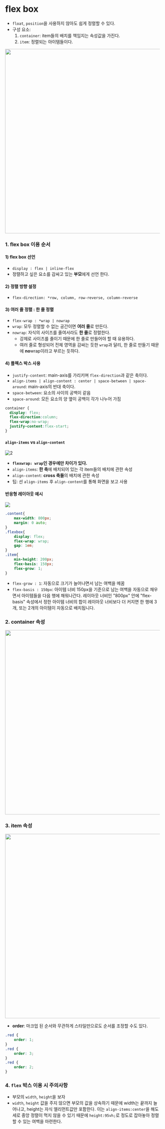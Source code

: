 # flex box

-   `float`, `position`을 사용하지 않아도 쉽게 정렬할 수 있다.
- 구성 요소: 
  1. `container`: item들의 배치를 책임지는 속성값을 가진다.
  2.  `item`: 정렬되는 아이템들이다.

<img src="https://user-images.githubusercontent.com/76730867/146141031-daedb4ce-5146-4733-8a6b-8e8846a8ae56.png" width="600px">

### 1. flex box 이용 순서

#### 1) flex box 선언
  - `display : flex | inline-flex`
  - 정렬하고 싶은 요소를 감싸고 있는 **부모**에게 선언 한다.

#### 2) 정렬 방향 설정
   - `flex-direction: *row, column, row-reverse, column-reverse`

#### 3) 여러 줄 정렬 : 한 줄 정렬
-   `flex-wrap : *wrap | nowrap`
-   `wrap`: 모두 정렬할 수 없는 공간이면 **여러 줄**로 만든다.
-   `nowrap`: 자식의 사이즈를 줄여서라도 **한 줄**로 정렬한다.
    - 강제로 사이즈를 줄이기 때문에 한 줄로 만들어야 할 때 유용하다.
    - 여러 줄로 형성되어 전체 영역을 감싸는 듯한 `wrap`과 달리, 한 줄로 만들기 때문에 **no**wrap이라고 부르는 듯하다.

#### 4) 플렉스 박스 사용

- `justify-content`: main-axis를 가리키며 `flex-direction`과 같은 축이다.
- `align-items | align-content : center | space-between | space-around`: main-axis의 반대 축이다.
- `space-between`: 요소의 사이의 공백이 같음
- `space-around`: 모든 요소의 양 옆이 공백이 각가 나누어 가짐

```css
container {
  display: flex;
  flex-direction:column;
  flex-wrap:no-wrap;
  justify-content:flex-start;
}
```

#### `align-items` vs `align-content`

![2](https://user-images.githubusercontent.com/76730867/146141036-804d5dfa-a5d1-4ef9-bc64-0315dd802d08.png)

-   **`flexwrap: wrap`인 경우에만 차이가 있다.**
-   `align-items`: **한 축**에 배치되어 있는 각 item들의 배치에 관한 속성
-   `align-content`: **cross 축들**의 배치에 관한 속성
-   팁: 선 `align-items` 후 `align-content`를 통해 화면을 보고 사용

#### 반응형 레이아웃 예시

![](https://user-images.githubusercontent.com/76730867/147397503-223cbf08-1545-4d51-8af2-a5c2bd6be6c2.gif)

```css
.content{
    max-width: 800px;
    margin: 0 auto;
}
.flexbox{
    display: flex;
    flex-wrap: wrap;
    gap: 1em;
}
.item{
    min-height: 200px;
    flex-basis: 150px;
    flex-grow: 1;
}
```
- `flex-grow : 1`: 자동으로 크기가 늘어나면서 남는 여백을 메꿈
- `flex-basis : 150px`: 아이템 너비 150px을 기준으로 남는 여백을 자동으로 채우면서 아이템들을 다음 행에 채워나간다. 레이아웃 너비인 "800px" 안에 "flex-basis" 속성에서 정한 아이템 너비의 합이 레이아웃 너비보다 더 커지면 한 행에 3개, 또는 2개의 아이템이 자동으로 배치됩니다.

### 2. container 속성
<img src="https://user-images.githubusercontent.com/76730867/146140705-6b8a58f5-4fa5-4601-a873-a065ed640827.png" width=600px>

### 3. item 속성
<img src="https://user-images.githubusercontent.com/76730867/146140813-d78b9b92-6da4-463f-9605-0bd684809969.png" width=600px>


- **order**: 마크업 된 순서와 무관하게 스타일만으로도 순서를 조정할 수도 있다.

```css
.red {
    order: 1;
}
.red {
    order: 3;
}
.red {
    order: 2;
}
```

### 4. `flex` 박스 이용 시 주의사항
- 부모의 `width`, `height`을 보자
- `width`, `height` 값을 주지 않으면 부모의 값을 상속하기 때문에 width는 끝까지 늘어나고, height는 자식 엘리먼트값만 포함한다. 이는 `align-items:center`을 해도 세로 중앙 정렬이 먹지 않을 수 있기 때문에 `height:95vh;`로 정도로 잡아놓아 정렬할 수 있는 여백을 마련한다.